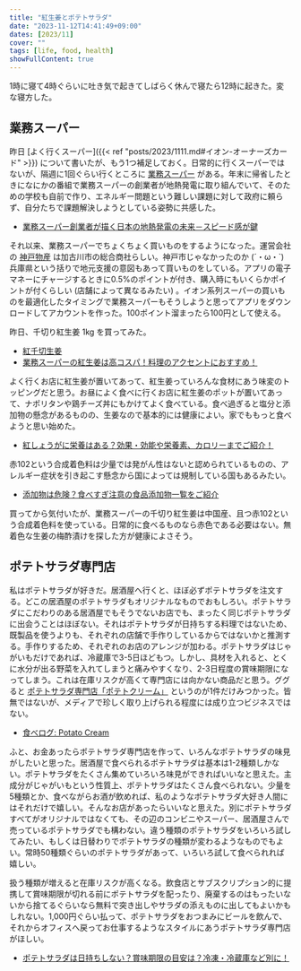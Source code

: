 ```yaml
---
title: "紅生姜とポテトサラダ"
date: "2023-11-12T14:41:49+09:00"
dates: [2023/11]
cover: ""
tags: [life, food, health]
showFullContent: true
---
```


1時に寝て4時ぐらいに吐き気で起きてしばらく休んで寝たら12時に起きた。変な寝方した。

## 業務スーパー

昨日 [よく行くスーパー]({{< ref "posts/2023/1111.md#イオン-オーナーズカード" >}}) について書いたが、もう1つ補足しておく。日常的に行くスーパーではないが、隔週に1回ぐらい行くところに [業務スーパー](https://www.gyomusuper.jp/) がある。年末に帰省したときになにかの番組で業務スーパーの創業者が地熱発電に取り組んでいて、そのための学校も自前で作り、エネルギー問題という難しい課題に対して政府に頼らず、自分たちで課題解決しようとしている姿勢に共感した。

* [業務スーパー創業者が描く日本の地熱発電の未来－スピード感が鍵](https://www.bloomberg.co.jp/news/articles/2023-07-27/RY9XYDT0G1KW01)

それ以来、業務スーパーでちょくちょく買いものをするようになった。運営会社の [神戸物産](https://www.kobebussan.co.jp/) は加古川市の総合商社らしい。神戸市じゃなかったのか (´・ω・`) 兵庫県という括りで地元支援の意図もあって買いものをしている。アプリの電子マネーにチャージするときに0.5%のポイントが付き、購入時にもいくらかポイントが付くらしい (店舗によって異なるみたい) 。イオン系列スーパーの買いものを最適化したタイミングで業務スーパーもそうしようと思ってアプリをダウンロードしてアカウントを作った。100ポイント溜まったら100円として使える。

昨日、千切り紅生姜 1kg を買ってみた。

* [紅千切生姜](https://www.gyomusuper.jp/product/detail.php?go_id=4464)
* [業務スーパーの紅生姜は高コスパ！料理のアクセントにおすすめ！](https://gyousu.love/shredded-red-pickled-ginger/)

よく行くお店に紅生姜が置いてあって、紅生姜っていろんな食材にあう味変のトッピングだと思う。お昼によく食べに行くお店に紅生姜のポットが置いてあって、ナポリタンや鶏チーズ丼にもかけてよく食べている。食べ過ぎると塩分と添加物の懸念があるものの、生姜なので基本的には健康によい。家でももっと食べようと思い始めた。

* [紅しょうがに栄養はある？効果・効能や栄養素、カロリーまでご紹介！](https://botanica-media.jp/4715)

赤102という合成着色料は少量では発がん性はないと認められているものの、アレルギー症状を引き起こす懸念から国によっては規制している国もあるみたい。

* [添加物は危険？食べすぎ注意の食品添加物一覧をご紹介](https://wacoms.jp/media/column/food_additive/)

買ってから気付いたが、業務スーパーの千切り紅生姜は中国産、且つ赤102という合成着色料を使っている。日常的に食べるものなら赤色である必要はない。無着色な生姜の梅酢漬けを探した方が健康によさそう。

## ポテトサラダ専門店

私はポテトサラダが好きだ。居酒屋へ行くと、ほぼ必ずポテトサラダを注文する。どこの居酒屋のポテトサラダもオリジナルなものでおもしろい。ポテトサラダにこだわりのある居酒屋でもそうでないお店でも、まったく同じポテトサラダに出会うことはほぼない。それはポテトサラダが日持ちする料理ではないため、既製品を使うよりも、それぞれの店舗で手作りしているからではないかと推測する。手作りするため、それぞれのお店のアレンジが加わる。ポテトサラダはじゃがいもだけであれば、冷蔵庫で3-5日ほどもつ。しかし、具材を入れると、とくに水分が出る野菜を入れてしまうと痛みやすくなり、2-3日程度の賞味期限になってしまう。これは在庫リスクが高くて専門店には向かない商品だと思う。ググると [ポテトサラダ専門店「ポテトクリーム」](https://icotto.jp/presses/3051) というのが1件だけみつかった。皆無ではないが、メディアで珍しく取り上げられる程度には成り立つビジネスではない。

* [食べログ: Potato Cream](https://tabelog.com/tokyo/A1317/A131703/13164350/)

ふと、お金あったらポテトサラダ専門店を作って、いろんなポテトサラダの味見がしたいと思った。居酒屋で食べられるポテトサラダは基本は1-2種類しかない。ポテトサラダをたくさん集めていろいろ味見ができればいいなと思えた。主成分がじゃがいもという性質上、ポテトサラダはたくさん食べられない。少量を5種類とか、食べながらお酒が飲めれば、私のようなポテトサラダ大好き人間にはそれだけで嬉しい。そんなお店があったらいいなと思えた。別にポテトサラダすべてがオリジナルではなくても、その辺のコンビニやスーパー、居酒屋さんで売っているポテトサラダでも構わない。違う種類のポテトサラダをいろいろ試してみたい、もしくは日替わりでポテトサラダの種類が変わるようなものでもよい。常時50種類ぐらいのポテトサラダがあって、いろいろ試して食べられれば嬉しい。

扱う種類が増えると在庫リスクが高くなる。飲食店とサブスクリプション的に提携して賞味期限が切れる前にポテトサラダを配ったり、廃棄するのはもったいないから捨てるぐらいなら無料で突き出しやサラダの添えものに出してもよいかもしれない。1,000円ぐらい払って、ポテトサラダをおつまみにビールを飲んで、それからオフィスへ戻ってお仕事するようなスタイルにあうポテトサラダ専門店がほしい。

* [ポテトサラダは日持ちしない？賞味期限の目安は？冷凍・冷蔵庫など別に！](https://chisou-media.jp/posts/1089)
